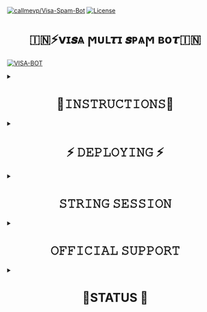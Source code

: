 
[![callmevp/Visa-Spam-Bot](https://img.shields.io/static/v1?label=Callmevp&message=Visa-Spam-Bot&color=blue&logo=github)](https://github.com/callmevp/VISA-BOT)
[![License](https://img.shields.io/badge/License-GNU-blue)](#license)


<h1 align="center"> 🇮🇳⚡𝘃ɪ𝒔ѧ ϻυւ𝞽ɪ 𝒔ᴩѧϻ ʙο𝞽🇮🇳 </h1>



 

[![VISA-BOT](https://telegra.ph/file/2ea073c8a9e40461fc6f5.jpg)](https://t.me/Visa_Support)


<details><summary> <h1 align="center">🧾𝙸𝙽𝚂𝚃𝚁𝚄𝙲𝚃𝙸𝙾𝙽𝚂🧾</h1> </summary>

  - Read carefully
        
        - Fork at your own risk.
        
        - Owner will not be responsible for any kinds for ban due to bot.

        - Please ask to owner before using codes.
</details>

<details><summary> <h1 align="center">⚡ 𝙳𝙴𝙿𝙻𝙾𝚈𝙸𝙽𝙶 ⚡</h1> </summary>
 

### DEPLOY TO HERUOKU
  - To host on heroku click on below link
    

    <a href="https://dashboard.heroku.com/new?button-url=https%3A%2F%2Fgithub.com%2FCallmevp%2FVISA-BOT&template=https%3A%2F%2Fgithub.com%2Fcallmevp%VISA-BOT" rel="nofollow" style="background-color: initial; box-sizing: border-box; color: #0366d6; text-decoration-line: none;"><img alt="Deploy" data-canonical-src="https://www.herokucdn.com/deploy/button.svg" src="https://camo.githubusercontent.com/83b0e95b38892b49184e07ad572c94c8038323fb/68747470733a2f2f7777772e6865726f6b7563646e2e636f6d2f6465706c6f792f627574746f6e2e737667" style="border-style: none; box-sizing: initial; max-width: 100%;" /></a></div>
     </a>

  
</details>

<details><summary> <h1 align="center">𝚂𝚃𝚁𝙸𝙽𝙶 𝚂𝙴𝚂𝚂𝙸𝙾𝙽</h1> </summary>
 

## 
  - Generate String session on repl it
   
       

      [![REPL](https://replit.com/badge/github/callmevp/VISA-SPAM-BOT)](https://replit.com/@callmevp/VISA-SPAM-BOT)
        

    - Then Fill The Required Details.
    - PHONE NUMBER (WITH COUNTRY CODE)

</details>

<details><summary> <h1 align="center">𝙾𝙵𝙵𝙸𝙲𝙸𝙰𝙻 𝚂𝚄𝙿𝙿𝙾𝚁𝚃 </h1> </summary>
 
<a href="https://t.me/Visa_Update"><img src="https://img.shields.io/badge/Join-Support%20Channel-red.svg?style=for-the-badge&logo=Telegram"></a>

<a href="https://t.me/Visa_Support"><img src="https://img.shields.io/badge/Join-Support%20Group-red.svg?style=for-the-badge&logo=Telegram"></a>

[![Contact Us](https://img.shields.io/badge/Telegram-Contact%20Me-informational)](https://t.me/call_me_vp)

</details>

<details><summary> <h1 align="center">🧾STATUS 🧾</h1> </summary>

 ## 𝚂𝚃𝙰𝚃𝚄𝚂 𝙾𝙵 𝚃𝙷𝙸𝚂 𝙱𝙾𝚃 
<p align="left"><a href="https://github.com/callmevp/VISA-BOT/network/members"><img src="https://img.shields.io/github/forks/callmevp/VISA-BOT?label=Forks&logoColor=Black&style=social"></a><p align="left"><a href="https://github.com/callmevp/VISA-BOT/stargazers"><img src="https://img.shields.io/github/stars/callmevp/VISA-BOT?logoColor=Blue&style=social"></a><p align="left"><a href="https://github.com/callmevp/VISA-BOT"></a><p align="left"><a href="https://github.com/callmevp/VISA-BOT?"><img src="https://img.shields.io/github/last-commit/callmevp/VISA-BOT?style=plastic"></

</details>

 <details><summary> <h3>• 𝙻𝙸𝙲𝙴𝙽𝚂𝙴 •</h3> </summary>

![](https://www.gnu.org/graphics/gplv3-or-later.png)

Copyright (C) 2021 Pushpendra6367

Poject [Destroyer-X](https://github.com/callmevp/VISA-BOT) is free software: you can redistribute it and/or modify
it under the terms of the GNU General Public License as published by
the Free Software Foundation, either version 3 of the License, or
(at your option) any later version.

This program is distributed in the hope that it will be useful,
but WITHOUT ANY WARRANTY; without even the implied warranty of
MERCHANTABILITY or FITNESS FOR A PARTICULAR PURPOSE.  See the
GNU General Public License for more details.

You should have received a copy of the GNU General Public License
along with this program. If not, see <https://www.gnu.org/licenses/>.

Released under [GNU](/LICENSE) by [ @Pushpendra6367](https://github.com/Pushpendra6367).

</details>

<details> <summary> <h3>•𝙼𝙰𝙽𝙳𝙰𝚃𝙾𝚁𝚈 𝚅𝙰𝚁𝚂•</h3> </summary>

  - Some of the environment variables are mandatory.
- These are listed below.
   
    - `STRING_SESSION`:   You can get this value from  just using [repl run](https://replit.com/@callmevp/VISA-SPAM-BOT).
    
- The spambot will not work without setting the mandatory vars.
# README BY 
[![README CREDIT](https://img.shields.io/badge/Telegram-Contact%20Me-informational)](https://t.me/nikkuiii)


</details>


